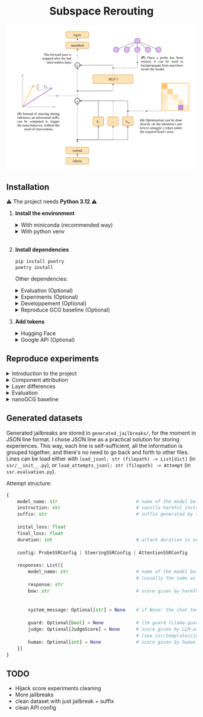 <div align="center">

# Subspace Rerouting
<div><img src="assets/ssr_schema_screenshot.png" width="730" alt="Warp" /></div>

</div>



## Installation
⚠️ The project needs **Python 3.12** ⚠️

1. **Install the environment**
    <details>
    <summary>With miniconda (recommended way)</summary>
    Install miniconda: 

    ```shell
    mkdir -p ~/miniconda3
    wget https://repo.anaconda.com/miniconda/Miniconda3-latest-Linux-x86_64.sh -O ~/miniconda3/miniconda.sh
    bash ~/miniconda3/miniconda.sh -b -u -p ~/miniconda3
    rm -rf ~/miniconda3/miniconda.sh
    ~/miniconda3/bin/conda init bash
    ```

    Source or reload your shell:
    ```shell
    source ~/.bashrc
    ```

    Create the environment for SSR with python3.12:
    ```shell
    conda create -n ssr python=3.12 -y
    conda activate ssr
    ```
    </details>

    <details>
    <summary>With python venv</summary>
    ```shell 
    python -m venv .venv 
    source .venv/bin/activate
    ```
    </details>

    <br />

2. **Install dependencies**
    ```shell
    pip install poetry 
    poetry install
    ```

    Other dependencies:
    <details>
    <summary>Evaluation (Optional)</summary>

    Main libraries: `openai`, `ollama` and `google-genai`. These libraries are used in `ssr/evaluation.py` to call APIs. I'm using LMStudio, which you can install here: <https://lmstudio.ai/download>. However, any *OpenAI*-compatible API can work. To modify the APIs, directly change the `ssr/evaluation.py` script. 

    ```shell
    poetry install --with api
    ```
    </details>

    <details>
    <summary>Experiments (Optional)</summary>

    Main libraries: `jupyter`, `matplotlib`, and `plotly`. Used in `reproduce_experiments/**/*.ipynb`. Install this group if you want to reproduce the experiments provided in the notebooks. 

    If you are using VSCode, I recommend: 
    - The following extension: <https://marketplace.visualstudio.com/items?itemName=ms-toolsai.jupyter>. 
    - The following setting: `"jupyter.notebookFileRoot": "${workspaceFolder}"`, to access the `ssr` module from anywhere in the project (VSCode settings: <https://code.visualstudio.com/docs/editor/settings>).
    ```shell
    poetry install --with notebook
    ```
    </details>

    <details>
    <summary>Developpement (Optional)</summary>

    Main libraries: `mypy` and `ruff`. Install this group if you want type-checking and formatting. If you are using VSCode, you can install the following extensions: 
    - Mypy Type Checker: <https://marketplace.visualstudio.com/items?itemName=ms-python.mypy-type-checker>
    - MyPyright: <https://marketplace.visualstudio.com/items?itemName=mashin.mypyright>
    - Pylance: <https://marketplace.visualstudio.com/items?itemName=ms-python.vscode-pylance>
    - Ruff: <https://marketplace.visualstudio.com/items?itemName=charliermarsh.ruff>


    ```shell
    poetry install --with dev
    mypy --install-types
    ```
    </details>

    <details>
    <summary>Reproduce GCG baseline (Optional)</summary>

    Main libraries: `nanogcg` and `bitsandbytes`. Is used in `reproduce_results/gcg/generate.py`. Install this group if you want to generate the baseline GCG attacks. See [nanoGCG baseline](#nanogcg-baseline) for more information. 

    ```shell
    poetry install --with nanogcg
    ```
    </details>



3. **Add tokens**
    <details>
    <summary>Hugging Face</summary>

    The model used are gated ones from HuggingFace, thus a token is mandatory to access them. You can get a token from your profile page: <https://huggingface.co/settings/profile>, and then ask to have access to the desired models directly on their page: 
    - Gemma 2 2b: <https://huggingface.co/google/gemma-2-2b-it>
    - Llama 3.2 1b & 3b: <https://huggingface.co/meta-llama/Llama-3.2-3B-Instruct> 
    - Qwen2.5 does not require token


    Create a `.env` file and add the tokens: 
    ```toml
    HF_TOKEN="hf_Y3JvaXNzYW50LWNyb2lzc2FudC1jcm9pc3NhbnQ="
    ```
    </details>

    <details>
    <summary>Google API (Optional)</summary>

    To evaluate the attempts with Gemini-as-a-judge, a token from Gemini's API has to be provided, more information in the [evaluation section](#evaluation). You can get a token at: <https://aistudio.google.com>.

    Add the token to your `.env` file:
    ```toml
    GOOGLE_API_KEY="c2VjcmV0cy1pbi10aGUtcmVhZG1lLWdvZXMtYnJycg="
    ```
    </details>


## Reproduce experiments 


<details>
<summary>Introduction to the project</summary>

`reproduce_experiments/using_lens.ipynb`

> TODO 
</details>


<details>
<summary>Component attribution</summary>

`reproduce_experiments/component_attribution.ipynb`

> TODO 
</details>


<details>
<summary>Layer differences</summary>

`reproduce_experiments/layer_diffs.ipynb`

> TODO 
</details>

<details>
<summary>Evaluation</summary>

`reproduce_experiments/run_ssr/`

> TODO 
</details>

<details>
<summary>nanoGCG baseline</summary>

To reproduce the nanoGCG baseline, first make sure you have installed the optional dependencies `poetry install --with nanogcg`. To run the attacks, you can either use a config file: 

```shell
python reproduce_experiments/gcg/generate.py --config reproduce_experiments/gcg/configs/llama3.2_1b.toml 
```

Or use command line arguments: 

```shell
python reproduce_experiments/gcg/generate.py --model_name "meta-llama/Llama-3.2-3B-Instruct" --num_steps 32 
```

The only mandatory argument is the `model_name`. Go to the original repository: <https://github.com/GraySwanAI/nanoGCG> for more information. 
</details>

## Generated datasets
Generated jailbreaks are stored in `generated_jailbreaks/`, for the moment in JSON line format. I chose JSON line as a practical solution for storing experiences. This way, each line is self-sufficient, all the information is grouped together, and there's no need to go back and forth to other files. Lines can be load either with `load_jsonl: str (filepath) -> List[dict]` (in `ssr/__init__.py`), or `load_attempts_jsonl: str (filepath) -> Attempt` (in `ssr.evaluation.py`).

Attempt structure: 
```python
{
    model_name: str                             # name of the model being attacked 
    instruction: str                            # vanilla harmful instruction ("How to create a bomb?")
    suffix: str                                 # suffix generated by the SSR attack 

    inital_loss: float      
    final_loss: float
    duration: int                               # attack duration in seconds 

    config: ProbeSSRConfig | SteeringSSRConfig | AttentionSSRConfig     # attack config

    responses: List[{
        model_name: str                         # name of the model being requested via API 
                                                # (usually the same as the target)
        response: str                               
        bow: str                                # score given by harmful_bow() (see ssr/evaluation.py)

        
        system_message: Optional[str] = None    # if None: the chat template without system instructions

        guard: Optional[bool] = None            # llm guard (Llama-guard-3)
        judge: Optional[JudgeScore] = None      # score given by LLM-as-a-judge (Gemini) 
                                                # (see ssr/templates/judge.jinja2)
        human: Optional[int] = None             # score given by human verification  
    }]
}
```

## TODO 
- Hijack score experiments cleaning
- More jailbreaks 
- clean dataset with just jailbreak + suffix 
- clean API config